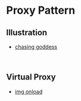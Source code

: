 # Proxy Pattern

## Illustration
- [chasing goddess ]()

&nbsp;

## Virtual Proxy
- [img onload](/proxy-pattern/img-onload.md)